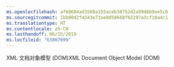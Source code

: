 ```yaml
---
ms.openlocfilehash: af60604ad3569a155aceb38752d2a99d6b9ee5c6
ms.sourcegitcommit: 1bb00d2f4343e73ae8d58668f02297a3cf10a4c1
ms.translationtype: HT
ms.contentlocale: zh-CN
ms.lasthandoff: 06/15/2019
ms.locfileid: "63867699"
---
```

<span data-ttu-id="708cd-101">XML 文档对象模型 (DOM)</span><span class="sxs-lookup"><span data-stu-id="708cd-101">XML Document Object Model (DOM)</span></span>
